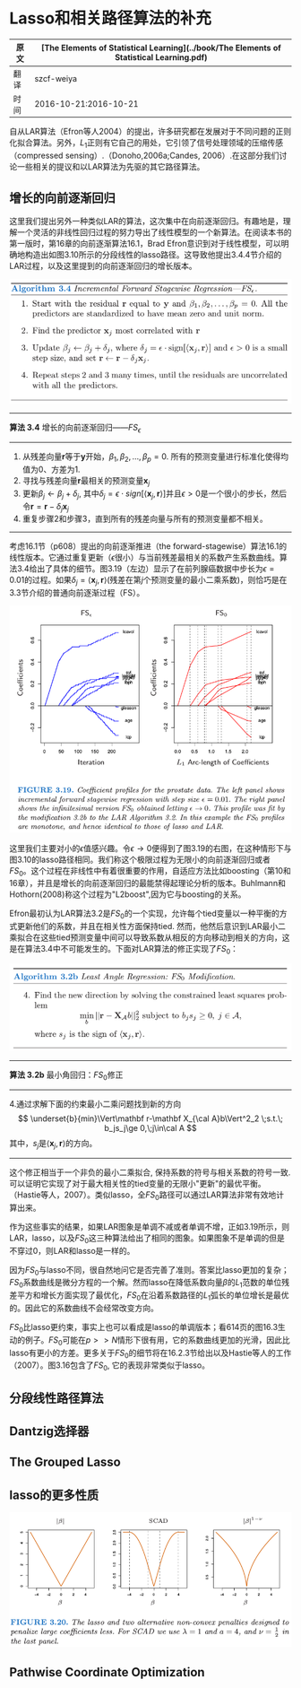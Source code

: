 # Lasso和相关路径算法的补充

| 原文   | [The Elements of Statistical Learning](../book/The Elements of Statistical Learning.pdf) |
| ---- | ---------------------------------------- |
| 翻译   | szcf-weiya                               |
| 时间   | 2016-10-21:2016-10-21                    |

自从LAR算法（Efron等人2004）的提出，许多研究都在发展对于不同问题的正则化拟合算法。另外，$L_1$正则有它自己的用处，它引领了信号处理领域的压缩传感（compressed sensing）.（Donoho,2006a;Candes, 2006）.在这部分我们讨论一些相关的提议和以LAR算法为先驱的其它路径算法。

## 增长的向前逐渐回归

这里我们提出另外一种类似LAR的算法，这次集中在向前逐渐回归。有趣地是，理解一个灵活的非线性回归过程的努力导出了线性模型的一个新算法。在阅读本书的第一版时，第16章的向前逐渐算法16.1，Brad Efron意识到对于线性模型，可以明确地构造出如图3.10所示的分段线性的lasso路径。这导致他提出3.4.4节介绍的LAR过程，以及这里提到的向前逐渐回归的增长版本。

![](../img/03/alg3.4.png)

****
**算法 3.4** 增长的向前逐渐回归——$FS_\epsilon$
****
1. 从残差向量$\mathbf r$等于$\mathbf y$开始，$\beta_1,\beta_2,\ldots,\beta_p=0$. 所有的预测变量进行标准化使得均值为0、方差为1.
2. 寻找与残差向量$\mathbf r$最相关的预测变量$\mathbf x_j$
3. 更新$\beta_j\leftarrow\beta_j+\delta_j$, 其中$\delta_j=\epsilon\cdot sign[\langle \mathbf x_j,\mathbf r\rangle]$并且$\epsilon>0$是一个很小的步长，然后令$\mathbf r=\mathbf r-\delta_j\mathbf x_j$
4. 重复步骤2和步骤3，直到所有的残差向量与所有的预测变量都不相关。

****

考虑16.1节（p608）提出的向前逐渐推进（the forward-stagewise）算法16.1的线性版本。它通过重复更新（$\epsilon$很小）与当前残差最相关的系数产生系数曲线。算法3.4给出了具体的细节。图3.19（左边）显示了在前列腺癌数据中步长为$\epsilon=0.01$的过程。如果$\delta_j=\langle \mathbf x_j,\mathbf r\rangle$(残差在第$j$个预测变量的最小二乘系数)，则恰巧是在3.3节介绍的普通向前逐渐过程（FS）。

![](../img/03/fig3.19.png)

这里我们主要对小的$\epsilon$值感兴趣。令$\epsilon\rightarrow0$便得到了图3.19的右图，在这种情形下与图3.10的lasso路径相同。我们称这个极限过程为无限小的向前逐渐回归或者$FS_0$。这个过程在非线性中有着很重要的作用，自适应方法比如boosting（第10和16章），并且是增长的向前逐渐回归的最能禁得起理论分析的版本。Buhlmann和Hothorn(2008)称这个过程为"L2boost",因为它与boosting的关系。

Efron最初认为LAR算法3.2是$FS_0$的一个实现，允许每个tied变量以一种平衡的方式更新他们的系数，并且在相关性方面保持tied. 然而，他然后意识到LAR最小二乘拟合在这些tied预测变量中间可以导致系数从相反的方向移动到相关的方向，这是在算法3.4中不可能发生的。下面对LAR算法的修正实现了$FS_0$：

![](../img/03/alg3.2b.png)

****
**算法 3.2b** 最小角回归：$FS_0$修正
****
4.通过求解下面的约束最小二乘问题找到新的方向
$$
\underset{b}{min}\Vert\mathbf r-\mathbf X_{\cal A}b\Vert^2_2 \;s.t.\; b_js_j\ge 0,\;j\in\cal A
$$
其中，$s_j$是$\langle\mathbf x_j,\mathbf r \rangle$的方向。
****

这个修正相当于一个非负的最小二乘拟合, 保持系数的符号与相关系数的符号一致.可以证明它实现了对于最大相关性的tied变量的无限小"更新"的最优平衡。（Hastie等人，2007）。类似lasso，全$FS_0$路径可以通过LAR算法非常有效地计算出来。

作为这些事实的结果，如果LAR图象是单调不减或者单调不增，正如3.19所示，则LAR，lasso，以及$FS_0$这三种算法给出了相同的图象。如果图象不是单调的但是不穿过0，则LAR和lasso是一样的。

因为$FS_0$与lasso不同，很自然地问它是否完善了准则。答案比lasso更加的复杂；$FS_0$系数曲线是微分方程的一个解。然而lasso在降低系数向量$\beta$的$L_1$范数的单位残差平方和增长方面实现了最优化，$FS_0$在沿着系数路径的$L_1$弧长的单位增长是最优的。因此它的系数曲线不会经常改变方向。

$FS_0$比lasso更约束，事实上也可以看成是lasso的单调版本；看614页的图16.3生动的例子。$FS_0$可能在$p>>N$情形下很有用，它的系数曲线更加的光滑，因此比lasso有更小的方差。更多关于$FS_0$的细节将在16.2.3节给出以及Hastie等人的工作（2007）。图3.16包含了$FS_0$, 它的表现非常类似于lasso。

## 分段线性路径算法

## Dantzig选择器

## The Grouped Lasso

## lasso的更多性质

![](../img/03/fig3.20.png)

## Pathwise Coordinate Optimization
